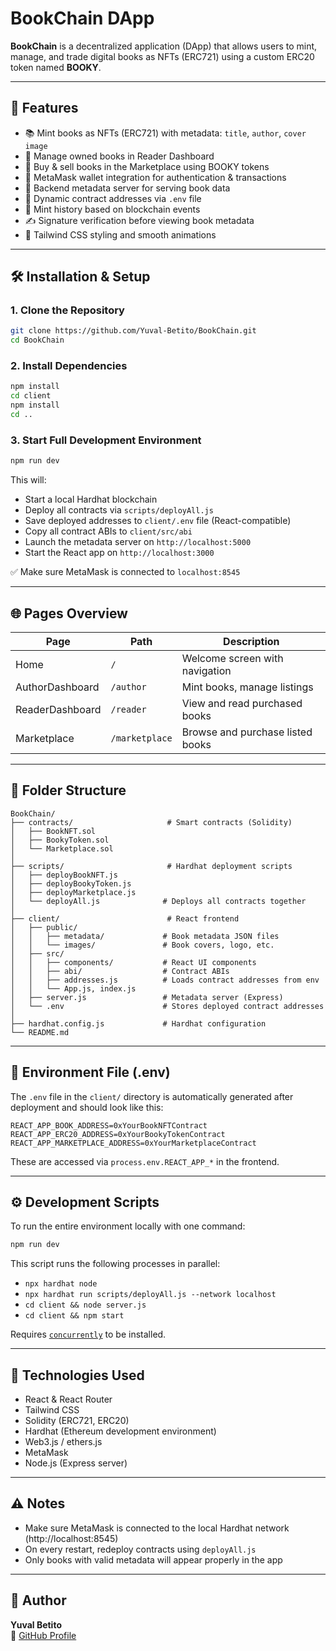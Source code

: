 # BookChain DApp

**BookChain** is a decentralized application (DApp) that allows users to mint, manage, and trade digital books as NFTs (ERC721) using a custom ERC20 token named **BOOKY**.

---

## 🚀 Features

- 📚 Mint books as NFTs (ERC721) with metadata: `title`, `author`, `cover image`
- 👤 Manage owned books in Reader Dashboard
- 🛒 Buy & sell books in the Marketplace using BOOKY tokens
- 🔐 MetaMask wallet integration for authentication & transactions
- 💽 Backend metadata server for serving book data
- 🔧 Dynamic contract addresses via `.env` file
- 🧾 Mint history based on blockchain events
- ✍️ Signature verification before viewing book metadata
- 🎨 Tailwind CSS styling and smooth animations

---

## 🛠 Installation & Setup

### 1. Clone the Repository

```bash
git clone https://github.com/Yuval-Betito/BookChain.git
cd BookChain
```

### 2. Install Dependencies

```bash
npm install
cd client
npm install
cd ..
```

### 3. Start Full Development Environment

```bash
npm run dev
```

This will:

- Start a local Hardhat blockchain
- Deploy all contracts via `scripts/deployAll.js`
- Save deployed addresses to `client/.env` file (React-compatible)
- Copy all contract ABIs to `client/src/abi`
- Launch the metadata server on `http://localhost:5000`
- Start the React app on `http://localhost:3000`

✅ Make sure MetaMask is connected to `localhost:8545`

---

## 🌐 Pages Overview

| Page             | Path            | Description                                |
|------------------|------------------|--------------------------------------------|
| Home             | `/`              | Welcome screen with navigation             |
| AuthorDashboard  | `/author`        | Mint books, manage listings                |
| ReaderDashboard  | `/reader`        | View and read purchased books              |
| Marketplace      | `/marketplace`   | Browse and purchase listed books           |

---

## 📁 Folder Structure

```
BookChain/
├── contracts/                     # Smart contracts (Solidity)
│   ├── BookNFT.sol
│   ├── BookyToken.sol
│   └── Marketplace.sol
│
├── scripts/                       # Hardhat deployment scripts
│   ├── deployBookNFT.js
│   ├── deployBookyToken.js
│   ├── deployMarketplace.js
│   └── deployAll.js              # Deploys all contracts together
│
├── client/                        # React frontend
│   ├── public/
│   │   ├── metadata/             # Book metadata JSON files
│   │   └── images/               # Book covers, logo, etc.
│   ├── src/
│   │   ├── components/           # React UI components
│   │   ├── abi/                  # Contract ABIs
│   │   ├── addresses.js          # Loads contract addresses from env
│   │   └── App.js, index.js
│   ├── server.js                 # Metadata server (Express)
│   └── .env                      # Stores deployed contract addresses
│
├── hardhat.config.js             # Hardhat configuration
└── README.md
```

---

## 🔐 Environment File (.env)

The `.env` file in the `client/` directory is automatically generated after deployment and should look like this:

```env
REACT_APP_BOOK_ADDRESS=0xYourBookNFTContract
REACT_APP_ERC20_ADDRESS=0xYourBookyTokenContract
REACT_APP_MARKETPLACE_ADDRESS=0xYourMarketplaceContract
```

These are accessed via `process.env.REACT_APP_*` in the frontend.

---

## ⚙️ Development Scripts

To run the entire environment locally with one command:

```bash
npm run dev
```

This script runs the following processes in parallel:

- `npx hardhat node`
- `npx hardhat run scripts/deployAll.js --network localhost`
- `cd client && node server.js`
- `cd client && npm start`

Requires [`concurrently`](https://www.npmjs.com/package/concurrently) to be installed.

---

## 🧠 Technologies Used

- React & React Router
- Tailwind CSS
- Solidity (ERC721, ERC20)
- Hardhat (Ethereum development environment)
- Web3.js / ethers.js
- MetaMask
- Node.js (Express server)

---

## ⚠️ Notes

- Make sure MetaMask is connected to the local Hardhat network (http://localhost:8545)
- On every restart, redeploy contracts using `deployAll.js`
- Only books with valid metadata will appear properly in the app

---

## 👤 Author

**Yuval Betito**  
🔗 [GitHub Profile](https://github.com/Yuval-Betito)

